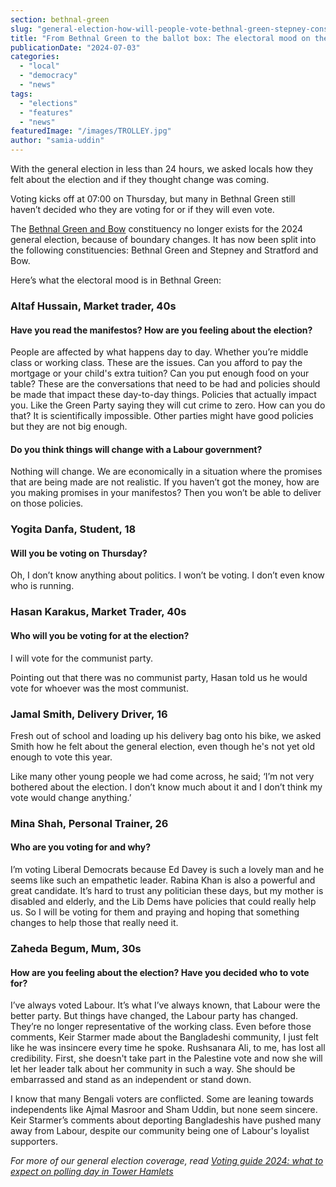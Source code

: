 ```yaml
---
section: bethnal-green
slug: "general-election-how-will-people-vote-bethnal-green-stepney-constituency"
title: "From Bethnal Green to the ballot box: The electoral mood on the street"
publicationDate: "2024-07-03"
categories: 
  - "local"
  - "democracy"
  - "news"
tags: 
  - "elections"
  - "features"
  - "news"
featuredImage: "/images/TROLLEY.jpg"
author: "samia-uddin"
---
```


With the general election in less than 24 hours, we asked locals how they felt about the election and if they thought change was coming.

Voting kicks off at 07:00 on Thursday, but many in Bethnal Green still haven’t decided who they are voting for or if they will even vote. 

The [Bethnal Green and Bow](https://www.parliament.uk/about/how/elections-and-voting/constituencies/) constituency no longer exists for the 2024 general election, because of boundary changes. It has now been split into the following constituencies: Bethnal Green and Stepney and Stratford and Bow.

Here’s what the electoral mood is in Bethnal Green:

### Altaf Hussain, Market trader, 40s 

#### Have you read the manifestos? How are you feeling about the election?

People are affected by what happens day to day. Whether you’re middle class or working class. These are the issues. Can you afford to pay the mortgage or your child's extra tuition? Can you put enough food on your table? These are the conversations that need to be had and policies should be made that impact these day-to-day things. Policies that actually impact you. Like the Green Party saying they will cut crime to zero. How can you do that? It is scientifically impossible. Other parties might have good policies but they are not big enough. 

#### Do you think things will change with a Labour government?

Nothing will change. We are economically in a situation where the promises that are being made are not realistic. If you haven’t got the money, how are you making promises in your manifestos? Then you won’t be able to deliver on those policies. 

### Yogita Danfa, Student, 18

#### Will you be voting on Thursday?

Oh, I don’t know anything about politics. I won’t be voting. I don’t even know who is running. 

### Hasan Karakus, Market Trader, 40s

#### Who will you be voting for at the election?

I will vote for the communist party. 

Pointing out that there was no communist party, Hasan told us he would vote for whoever was the most communist. 

### Jamal Smith, Delivery Driver, 16

Fresh out of school and loading up his delivery bag onto his bike, we asked Smith how he felt about the general election, even though he's not yet old enough to vote this year.

Like many other young people we had come across, he said; ‘I’m not very bothered about the election. I don’t know much about it and I don’t think my vote would change anything.’

### Mina Shah, Personal Trainer, 26

#### Who are you voting for and why? 

I’m voting Liberal Democrats because Ed Davey is such a lovely man and he seems like such an empathetic leader. Rabina Khan is also a powerful and great candidate. It’s hard to trust any politician these days, but my mother is disabled and elderly, and the Lib Dems have policies that could really help us. So I will be voting for them and praying and hoping that something changes to help those that really need it. 

### Zaheda Begum, Mum, 30s

#### How are you feeling about the election? Have you decided who to vote for?

I’ve always voted Labour. It’s what I’ve always known, that Labour were the better party. But things have changed, the Labour party has changed. They’re no longer representative of the working class. Even before those comments, Keir Starmer made about the Bangladeshi community, I just felt like he was insincere every time he spoke. Rushsanara Ali, to me, has lost all credibility. First, she doesn't take part in the Palestine vote and now she will let her leader talk about her community in such a way. She should be embarrassed and stand as an independent or stand down. 

I know that many Bengali voters are conflicted. Some are leaning towards independents like Ajmal Masroor and Sham Uddin, but none seem sincere. Keir Starmer’s comments about deporting Bangladeshis have pushed many away from Labour, despite our community being one of Labour's loyalist supporters. 

_For more of our general election coverage, read_ [_Voting guide 2024: what to expect on polling day in Tower Hamlets_](https://romanroadlondon.com/voting-guide-general-election-2024-tower-hamlets/)
